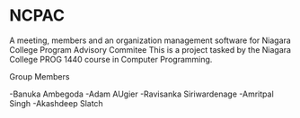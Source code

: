 # NCPAC

A meeting, members and an organization management software for Niagara College Program Advisory Commitee
This is a project tasked by the Niagara College PROG 1440 course in Computer Programming.

Group Members

-Banuka Ambegoda
-Adam AUgier
-Ravisanka Siriwardenage
-Amritpal Singh
-Akashdeep Slatch
